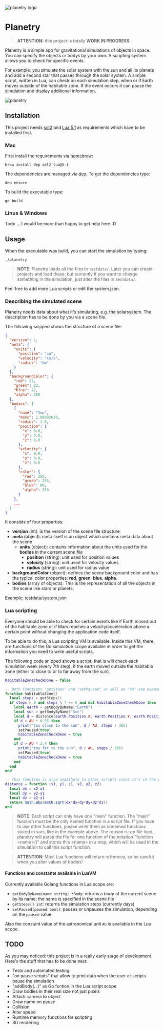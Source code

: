 ![planetry logo](./docs/logo-01.png "planetry logo")

# Planetry

> **ATTENTION:** this project is totally **WORK IN PROGRESS**

Planetry is a simple app for gravitational simulations of objects in space. You can specify the objects or bodys by your own. A scripting system allows you to check for specific events.

For example: you simulate the solar system with the sun and all its planets and add a second star that passes through the solar system. A simple script, written in Lua, can check on each simulation step, when or if Earth moves outside of the habitable zone. If the event occurs it can pause the simulation and display additional information.

![planetry](./docs/scene.gif "planetry")

## Installation

This project needs [sdl2](https://www.libsdl.org) and [Lua 5.1](https://www.lua.org/manual/5.1/) as requirements which have to be installed first.

### Mac

First install the requirements via [homebrew](https://brew.sh):

```
brew install dep sdl2 lua@5.1
```

The dependencies are managed via [dep](https://github.com/golang/dep). To get the dependencies type:

```
dep ensure
```

To build the executable type:

```
go build
```

### Linux & Windows

Todo ... I would be more than happy to get help here :D

## Usage

When the executable was build, you can start the simulation by typing:

```
./planetry
```

> **NOTE**: Planetry loads all the files in `testdata/`. Later you can create projects and load these, but currently if you want to change something in the simulation, just alter the files in `testdata/`.

Feel free to add more Lua scripts or edit the system.json.

### Describing the simulated scene

Planetry needs data about what it's simulating, e.g. the solarsystem. The description has to be done by you via a scene file.  

The following snipped shows the structure of a scene file:

```json
{
  "version": 1,
  "meta": {
    "units": {
      "position": "au",
      "velocity": "km/s",
      "radius": "km"
    }
  },
  "backgroundColor": {
    "red": 22,
    "green": 22,
    "blue": 22,
    "alpha": 250
  },
  "bodies": [
    {
      "name": "Sun",
      "mass": 1.98892e30,
      "radius": 1.0,
      "position": {
        "x": 0.0,
        "y": 0.0,
        "z": 0.0
      },
      "velocity": {
        "x": 0.0,
        "y": 0.0,
        "z": 0.0
      },
      "color": {
        "red": 255,
        "green": 255,
        "blue": 60,
        "alpha": 250
      }
    },
    ...
  ]
}
```

It consists of four properties:
 - **version** (int): is the version of the scene file structure
 - **meta** (object): meta itself is an object which contains meta data about the scene
   - **units** (object): contains information about the units used for the **bodies** in the current scene file
     - **position** (string): unit used for position values
     - **velocity** (string): unit used for velocity values
     - **radius** (string): unit used for radius value
 - **backgroundColor** (object): defines the scene background color and has the typical color properties: **red**, **green**, **blue**, **alpha**.
 - **bodies** (array of objects): This is the representation of all the objects in the scene like stars or planets.

<!--
  TODO: describe bodies
-->

Example: testdata/system.json 

### Lua scripting

Everyone should be able to check for certain events like if Earth moved out of the habitable zone or if Mars reaches a velocity/acceleration above a certain point without changing the application code itself.

To be able to do this, a Lua scripting VM is available. Inside this VM, there are functions of the Go simulation scope available in order to get the information you need to write useful scripts.

The following code snipped shows a script, that is will check each simulation week (every 7th step), if the earth moved outside the habitable zone (either to close to or to far away from the sun).

```Lua
habitableZoneCheckDone = false

-- Both functions "getSteps" and "setPaused" as well as "AU" are exposed from the Go context
function habitableZone()
  local steps = getSteps()
  if steps > 0 and steps % 7 == 0 and not habitableZoneCheckDone then
    local earth = getBodyByName("Earth")
    local sun = getBodyByName("Sun")
    local d = distance(earth.Position.X, earth.Position.Y, earth.Position.Z, sun.Position.X, sun.Position.Y, sun.Position.Z)  
    if d < AU * 0.95 then
      print("too close to the sun", d / AU, steps / 365)
      setPaused(true)
      habitableZoneCheckDone = true
    end
    if d > AU * 2.4 then
      print("too far to the sun", d / AU, steps / 365)
      setPaused(true)
      habitableZoneCheckDone = true
    end
  end
end

-- This function is also availbale to other scripts since it's in the global scope
distance = function (x1, y1, z1, x2, y2, z2)
  local dx = x2-x1
  local dy = y2-y1
  local dz = z2-z1
  return math.abs(math.sqrt(dx*dx+dy*dy+dz*dz))
end
```

> **NOTE**: Each script can only have one "main" function. The "main" function must be the only named function in a script file. If you have to use other functions, please write them as unnamed functions stored in vars, like in the example above.
The reason is: on file load, planetry will parse the file for one function of the notation "function \<name\>()" and stores this \<name\> in a map, which will be used in the simulation to call this script function. 

> **ATTENTION**: Most Lua functions will return refrences, so be careful when you alter values of bodies!

#### Functions and constants available in LuaVM

Currently available Golang functions in Lua scope are:
 - `getBodyByName(name string) *Body`: returns a body of the current scene by its name; the name is specified in the scene file
 - `getSteps() int`: returns the simulation steps (currently days)
 - `setPaused(paused bool)`: pauses or unpauses the simulation, depending on the `paused` value 

Also the constant value of the astronomical unit `AU` is available in the Lua scope.

## TODO

As you may noticed: this project is in a really early stage of development. Here's the stuff that has to be done next:

- Tests and automated testing
- "on pause scripts" that allow to print data when the user or scripts pause the simulation
- "addBody(...)" as Go funtion in the Lua script scope
- Draw bodies in their real size not just pixels
- Attach camera to object
- Draw name on pause
- Collision
- Alter speed
- Runtime memory functions for scripting
- 3D rendering